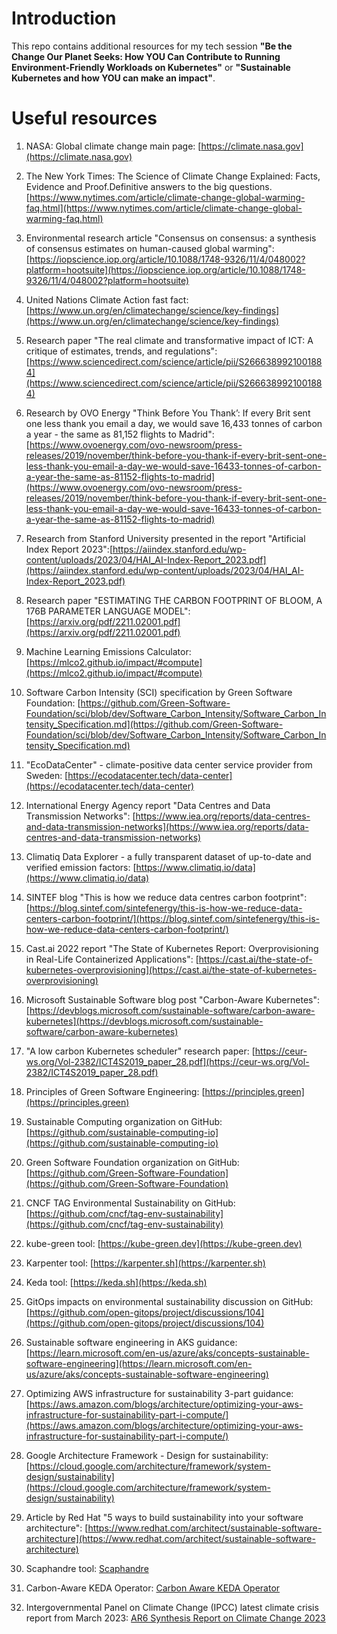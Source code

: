 # Introduction

This repo contains additional resources for my tech session **"Be the Change Our Planet Seeks: How YOU Can Contribute to Running Environment-Friendly Workloads on Kubernetes"** or **"Sustainable Kubernetes and how YOU can make an impact"**.


# Useful resources

1. NASA: Global climate change main page: [https://climate.nasa.gov](https://climate.nasa.gov)

2. The New York Times: The Science of Climate Change Explained: Facts, Evidence and Proof.Definitive answers to the big questions. [https://www.nytimes.com/article/climate-change-global-warming-faq.html](https://www.nytimes.com/article/climate-change-global-warming-faq.html)

3. Environmental research article "Consensus on consensus: a synthesis of consensus estimates on human-caused global warming": [https://iopscience.iop.org/article/10.1088/1748-9326/11/4/048002?platform=hootsuite](https://iopscience.iop.org/article/10.1088/1748-9326/11/4/048002?platform=hootsuite)

4. United Nations Climate Action fast fact: [https://www.un.org/en/climatechange/science/key-findings](https://www.un.org/en/climatechange/science/key-findings)

5. Research paper "The real climate and transformative impact of ICT: A critique of estimates, trends, and regulations": [https://www.sciencedirect.com/science/article/pii/S2666389921001884](https://www.sciencedirect.com/science/article/pii/S2666389921001884)

6. Research by OVO Energy "Think Before You Thank’: If every Brit sent one less thank you email a day, we would save 16,433 tonnes of carbon a year - the same as 81,152 flights to Madrid": [https://www.ovoenergy.com/ovo-newsroom/press-releases/2019/november/think-before-you-thank-if-every-brit-sent-one-less-thank-you-email-a-day-we-would-save-16433-tonnes-of-carbon-a-year-the-same-as-81152-flights-to-madrid](https://www.ovoenergy.com/ovo-newsroom/press-releases/2019/november/think-before-you-thank-if-every-brit-sent-one-less-thank-you-email-a-day-we-would-save-16433-tonnes-of-carbon-a-year-the-same-as-81152-flights-to-madrid)

7. Research from Stanford University presented in the report "Artificial Index Report 2023":[https://aiindex.stanford.edu/wp-content/uploads/2023/04/HAI_AI-Index-Report_2023.pdf](https://aiindex.stanford.edu/wp-content/uploads/2023/04/HAI_AI-Index-Report_2023.pdf)

8. Research paper "ESTIMATING THE CARBON FOOTPRINT OF BLOOM, A 176B PARAMETER LANGUAGE MODEL": [https://arxiv.org/pdf/2211.02001.pdf](https://arxiv.org/pdf/2211.02001.pdf)

9. Machine Learning Emissions Calculator: [https://mlco2.github.io/impact/#compute](https://mlco2.github.io/impact/#compute)

10. Software Carbon Intensity (SCI) specification by Green Software Foundation: [https://github.com/Green-Software-Foundation/sci/blob/dev/Software_Carbon_Intensity/Software_Carbon_Intensity_Specification.md](https://github.com/Green-Software-Foundation/sci/blob/dev/Software_Carbon_Intensity/Software_Carbon_Intensity_Specification.md)

11. "EcoDataCenter" - climate-positive data center service provider from Sweden: [https://ecodatacenter.tech/data-center](https://ecodatacenter.tech/data-center)

12. International Energy Agency report "Data Centres and Data Transmission Networks": [https://www.iea.org/reports/data-centres-and-data-transmission-networks](https://www.iea.org/reports/data-centres-and-data-transmission-networks)

13. Climatiq Data Explorer - a fully transparent dataset of up-to-date and verified emission factors: [https://www.climatiq.io/data](https://www.climatiq.io/data)

14. SINTEF blog "This is how we reduce data centres carbon footprint": [https://blog.sintef.com/sintefenergy/this-is-how-we-reduce-data-centers-carbon-footprint/](https://blog.sintef.com/sintefenergy/this-is-how-we-reduce-data-centers-carbon-footprint/)

15. Cast.ai 2022 report "The State of Kubernetes Report: Overprovisioning in Real-Life Containerized Applications": [https://cast.ai/the-state-of-kubernetes-overprovisioning](https://cast.ai/the-state-of-kubernetes-overprovisioning)

16. Microsoft Sustainable Software blog post "Carbon-Aware Kubernetes": [https://devblogs.microsoft.com/sustainable-software/carbon-aware-kubernetes](https://devblogs.microsoft.com/sustainable-software/carbon-aware-kubernetes)

17. "A low carbon Kubernetes scheduler" research paper: [https://ceur-ws.org/Vol-2382/ICT4S2019_paper_28.pdf](https://ceur-ws.org/Vol-2382/ICT4S2019_paper_28.pdf)

18. Principles of Green Software Engineering: [https://principles.green](https://principles.green)

19. Sustainable Computing organization on GitHub: [https://github.com/sustainable-computing-io](https://github.com/sustainable-computing-io)

20. Green Software Foundation organization on GitHub: [https://github.com/Green-Software-Foundation](https://github.com/Green-Software-Foundation)

21. CNCF TAG Environmental Sustainability on GitHub: [https://github.com/cncf/tag-env-sustainability](https://github.com/cncf/tag-env-sustainability)

22. kube-green tool: [https://kube-green.dev](https://kube-green.dev)

23. Karpenter tool: [https://karpenter.sh](https://karpenter.sh)

24. Keda tool: [https://keda.sh](https://keda.sh)

25. GitOps impacts on environmental sustainability discussion on GitHub:[https://github.com/open-gitops/project/discussions/104](https://github.com/open-gitops/project/discussions/104)

26. Sustainable software engineering in AKS guidance: [https://learn.microsoft.com/en-us/azure/aks/concepts-sustainable-software-engineering](https://learn.microsoft.com/en-us/azure/aks/concepts-sustainable-software-engineering)

27. Optimizing AWS infrastructure for sustainability 3-part guidance: [https://aws.amazon.com/blogs/architecture/optimizing-your-aws-infrastructure-for-sustainability-part-i-compute/](https://aws.amazon.com/blogs/architecture/optimizing-your-aws-infrastructure-for-sustainability-part-i-compute/)

28. Google Architecture Framework - Design for sustainability: [https://cloud.google.com/architecture/framework/system-design/sustainability](https://cloud.google.com/architecture/framework/system-design/sustainability)

29. Article by Red Hat "5 ways to build sustainability into your software architecture": [https://www.redhat.com/architect/sustainable-software-architecture](https://www.redhat.com/architect/sustainable-software-architecture)

30. Scaphandre tool: [Scaphandre](https://github.com/hubblo-org/scaphandre)

31. Carbon-Aware KEDA Operator: [Carbon Aware KEDA Operator](https://github.com/Azure/carbon-aware-keda-operator/tree/main)

32. Intergovernmental Panel on Climate Change (IPCC) latest climate crisis report from March 2023: [AR6 Synthesis Report on Climate Change 2023](https://www.ipcc.ch/report/ar6/syr)